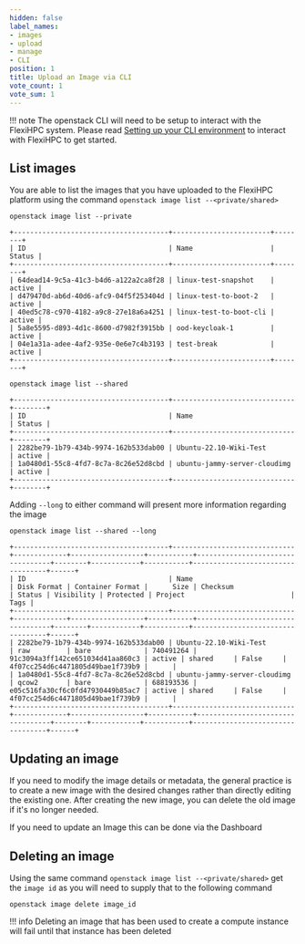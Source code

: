 ```yaml
---
hidden: false
label_names:
- images
- upload
- manage
- CLI
position: 1
title: Upload an Image via CLI
vote_count: 1
vote_sum: 1
---
```


!!! note
    The openstack CLI will need to be setup to interact with the FlexiHPC system. Please read [Setting up your CLI environment](../../setting-up-your-CLI-environment/index.md) to interact with FlexiHPC to get started.

## List images

You are able to list the images that you have uploaded to the FlexiHPC platform using the command `openstack image list --<private/shared>`

```
openstack image list --private
```

``` { .sh .no-copy }
+--------------------------------------+------------------------+--------+
| ID                                   | Name                   | Status |
+--------------------------------------+------------------------+--------+
| 64dead14-9c5a-41c3-b4d6-a122a2ca8f28 | linux-test-snapshot    | active |
| d479470d-ab6d-40d6-afc9-04f5f253404d | linux-test-to-boot-2   | active |
| 40ed5c78-c970-4182-a9c8-27e18a6a4251 | linux-test-to-boot-cli | active |
| 5a8e5595-d893-4d1c-8600-d7982f3915bb | ood-keycloak-1         | active |
| 04e1a31a-adee-4af2-935e-0e6e7c4b3193 | test-break             | active |
+--------------------------------------+------------------------+--------+
```

```
openstack image list --shared
```

``` { .sh .no-copy }
+--------------------------------------+------------------------------+--------+
| ID                                   | Name                         | Status |
+--------------------------------------+------------------------------+--------+
| 2282be79-1b79-434b-9974-162b533dab00 | Ubuntu-22.10-Wiki-Test       | active |
| 1a0480d1-55c8-4fd7-8c7a-8c26e52d8cbd | ubuntu-jammy-server-cloudimg | active |
+--------------------------------------+------------------------------+--------+
```

Adding `--long` to either command will present more information regarding the image

```
openstack image list --shared --long
```

``` { .sh .no-copy }
+--------------------------------------+------------------------------+-------------+------------------+-----------+----------------------------------+--------+------------+-----------+----------------------------------+------+
| ID                                   | Name                         | Disk Format | Container Format |      Size | Checksum                         | Status | Visibility | Protected | Project                          | Tags |
+--------------------------------------+------------------------------+-------------+------------------+-----------+----------------------------------+--------+------------+-----------+----------------------------------+------+
| 2282be79-1b79-434b-9974-162b533dab00 | Ubuntu-22.10-Wiki-Test       | raw         | bare             | 740491264 | 91c3094a3ff142ce651034d41aa860c3 | active | shared     | False     | 4f07cc254d6c4471805d49bae1f739b9 |      |
| 1a0480d1-55c8-4fd7-8c7a-8c26e52d8cbd | ubuntu-jammy-server-cloudimg | qcow2       | bare             | 688193536 | e05c516fa30cf6c0fd47930449b85ac7 | active | shared     | False     | 4f07cc254d6c4471805d49bae1f739b9 |      |
+--------------------------------------+------------------------------+-------------+------------------+-----------+----------------------------------+--------+------------+-----------+----------------------------------+------+
```

## Updating an image

If you need to modify the image details or metadata, the general practice is to create a new image with the desired changes rather than directly editing the existing one. After creating the new image, you can delete the old image if it's no longer needed.

If you need to update an Image this can be done via the Dashboard

## Deleting an image

Using the same command `openstack image list --<private/shared>` get the `image id` as you will need to supply that to the following command

```
openstack image delete image_id
```

!!! info
    Deleting an image that has been used to create a compute instance will fail until that instance has been deleted
